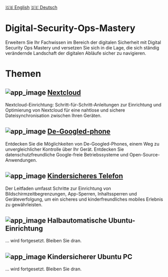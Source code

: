 [:uk: English](README.md) [:de: Deutsch](README_de.md) 

# Digital-Security-Ops-Mastery

Erweitern Sie Ihr Fachwissen im Bereich der digitalen Sicherheit mit Digital Security Ops Mastery und versetzen Sie sich in die Lage, die sich ständig verändernde Landschaft der digitalen Abläufe sicher zu navigieren.

# Themen

## ![app_image](/res/ico/nextcloud.ico) [Nextcloud](nextcloud/README_de.md)

Nextcloud-Einrichtung: Schritt-für-Schritt-Anleitungen zur Einrichtung und Optimierung von Nextcloud für eine nahtlose und sichere Dateisynchronisation zwischen Ihren Geräten.

## ![app_image](/res/ico/android.ico) [De-Googled-phone](de-googled-phone/README_de.md)

Entdecken Sie die Möglichkeiten von De-Googled-Phones, einem Weg zu unvergleichlicher Kontrolle über Ihr Gerät. Entdecken Sie datenschutzfreundliche Google-freie Betriebssysteme und Open-Source-Anwendungen.

## ![app_image](/res/ico/adaway.ico) [Kindersicheres Telefon](kindersicheres-telefon/README_de.md)

Der Leitfaden umfasst Schritte zur Einrichtung von Bildschirmzeitbegrenzungen, App-Sperren, Inhaltssperren und Geräteverfolgung, um ein sicheres und kinderfreundliches mobiles Erlebnis zu gewährleisten.

## ![app_image](/res/ico/ubuntu.ico) Halbautomatische Ubuntu-Einrichtung<!--(semi-automated-ubuntu-setup/README_de.md)-->

... wird fortgesetzt. Bleiben Sie dran.

## ![app_image](/res/ico/ubuntu_children.ico) Kindersicherer Ubuntu PC<!--(kindersicher-ubuntu/README_de.md)-->

... wird fortgesetzt. Bleiben Sie dran.